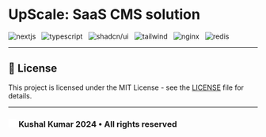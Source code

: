 # UpScale: SaaS CMS solution

<img style="height:23px" title="nextjs" src="https://github.com/marwin1991/profile-technology-icons/assets/136815194/5f8c622c-c217-4649-b0a9-7e0ee24bd704"/> &nbsp;
<img style="height:26px" title="typescript" src="https://user-images.githubusercontent.com/25181517/183890598-19a0ac2d-e88a-4005-a8df-1ee36782fde1.png"/> &nbsp;
<img style="height:24px" title="shadcn/ui" src="https://avatars.githubusercontent.com/u/139895814?s=200&v=4"/> &nbsp;
<img style="height:24px" title="tailwind" src="https://user-images.githubusercontent.com/25181517/202896760-337261ed-ee92-4979-84c4-d4b829c7355d.png"/> &nbsp;
<img style="height:28px" title="nginx" src="https://download.logo.wine/logo/Nginx/Nginx-Logo.wine.png"/> &nbsp;
<img style="height:25px" title="redis" src="https://user-images.githubusercontent.com/25181517/182884894-d3fa6ee0-f2b4-4960-9961-64740f533f2a.png"/> &nbsp;


<hr>

## :book: License

This project is licensed under the MIT License - see the <a href=''>LICENSE</a> file for details.

<hr>

<h3><img title="Kushal-Kumar" width="17" src="https://github.com/bcd-kushal/bcd-kushal/blob/main/icons/dark/filled/kushalkumar_bg_dark.png"/>&nbsp;Kushal Kumar 2024 • All rights reserved </h3>
